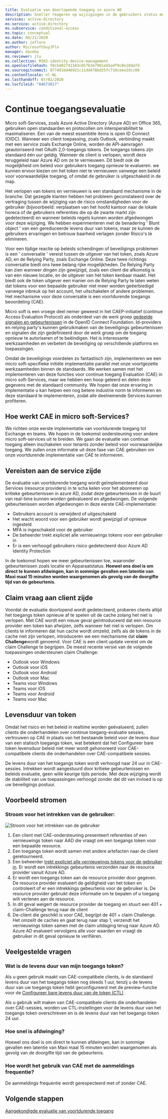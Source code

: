 ```yaml
---
title: Evaluatie van doorlopende toegang in azure AD
description: Sneller reageren op wijzigingen in de gebruikers status met de evaluatie van continue toegang in azure AD
services: active-directory
ms.service: active-directory
ms.subservice: conditional-access
ms.topic: conceptual
ms.date: 04/21/2020
ms.author: joflore
author: MicrosoftGuyJFlo
manager: daveba
ms.reviewer: jlu
ms.collection: M365-identity-device-management
ms.openlocfilehash: f0cb402741163c657b3e7961eb5a4f9c8e18dafd
ms.sourcegitcommit: 877491bd46921c11dd478bd25fc718ceee2dcc08
ms.contentlocale: nl-NL
ms.lasthandoff: 07/02/2020
ms.locfileid: "84673017"
---
```

# <a name="continuous-access-evaluation"></a>Continue toegangsevaluatie

Micro soft-Services, zoals Azure Active Directory (Azure AD) en Office 365, gebruiken open standaarden en protocollen om interoperabiliteit te maximaliseren. Een van de meest essentiële items is open ID Connect (OIDC). Wanneer een client toepassing, zoals Outlook, verbinding maakt met een service zoals Exchange Online, worden de API-aanvragen geautoriseerd met OAuth 2,0-toegangs tokens. De toegangs tokens zijn standaard één uur geldig. Wanneer de client is verlopen, wordt deze teruggeleid naar Azure AD om ze te vernieuwen. Dit biedt ook de mogelijkheid om beleid voor gebruikers toegang opnieuw te evalueren. we kunnen ervoor kiezen om het token niet te vernieuwen vanwege een beleid voor voorwaardelijke toegang, of omdat de gebruiker is uitgeschakeld in de map. 

Het verlopen van tokens en vernieuwen is een standaard mechanisme in de branche. Dat gezegde klanten hebben het probleem geconstateerd over de vertraging tussen de wijziging van de risico omstandigheden voor de gebruiker (bijvoorbeeld: verplaatsen van het hoofd kantoor naar de lokale horeca of de gebruikers referenties die op de zwarte markt zijn gedetecteerd) en wanneer beleids regels kunnen worden afgedwongen voor deze wijziging. We hebben experimenteren met de benadering ' Blunt object ' van een gereduceerde levens duur van tokens, maar ze kunnen de gebruikers ervaringen en betrouw baarheid verlagen zonder Risico's te elimineren.

Voor een tijdige reactie op beleids schendingen of beveiligings problemen is een ' conversatie ' vereist tussen de uitgever van het token, zoals Azure AD, en de Relying Party, zoals Exchange Online. Deze twee richtings conversatie biedt ons twee belang rijke mogelijkheden. De Relying Party kan zien wanneer dingen zijn gewijzigd, zoals een client die afkomstig is van een nieuwe locatie, en de uitgever van het token kenbaar maakt. Het biedt ook de token uitgever een manier om de Relying Party te laten weten dat tokens voor een bepaalde gebruiker niet meer worden geëerbiedigd vanwege inbreuk op het account, het uitschakelen of andere problemen. Het mechanisme voor deze conversatie is een voortdurende toegangs beoordeling (CAE).

Micro soft is een vroege deel nemer geweest in het CAEP-initiatief (continue Access Evaluation Protocol) als onderdeel van de werk groep [gedeelde signalen en gebeurtenissen](https://openid.net/wg/sse/) in de OpenID Connect Foundation. Id-providers en relying party's kunnen gebruikmaken van de beveiligings gebeurtenissen en signalen die zijn gedefinieerd door de werk groep om de toegang opnieuw te autoriseren of te beëindigen. Het is interessante werkzaamheden en verbetert de beveiliging op verschillende platforms en toepassingen.

Omdat de beveiligings voordelen zo fantastisch zijn, implementeren we een micro soft-specifieke initiële implementatie parallel met onze voortgezette werkzaamheden binnen de standaards. We werken samen met het implementeren van deze functies voor continue toegang Evaluation (CAE) in micro soft-Services, maar we hebben een hoop geleerd en delen deze gegevens met de standaard community. We hopen dat onze ervaring in implementatie u kan helpen een nog betere industrie norm te informeren en deze standaard te implementeren, zodat alle deelnemende Services kunnen profiteren.

## <a name="how-does-cae-work-in-microsoft-services"></a>Hoe werkt CAE in micro soft-Services?

We richten onze eerste implementatie van voortdurende toegang tot Exchange en teams. We hopen in de toekomst ondersteuning voor andere micro soft-services uit te breiden. We gaan de evaluatie van continue toegang alleen inschakelen voor tenants zonder beleid voor voorwaardelijke toegang. We zullen onze informatie uit deze fase van CAE gebruiken om onze voortdurende implementatie van CAE te informeren.

## <a name="service-side-requirements"></a>Vereisten aan de service zijde

De evaluatie van voortdurende toegang wordt geïmplementeerd door Services (resource providers) in te scha kelen voor het abonneren op kritieke gebeurtenissen in azure AD, zodat deze gebeurtenissen in de buurt van real-time kunnen worden geëvalueerd en afgedwongen. De volgende gebeurtenissen worden afgedwongen in deze eerste CAE-implementatie:

- Gebruikers account is verwijderd of uitgeschakeld
- Het wacht woord voor een gebruiker wordt gewijzigd of opnieuw ingesteld
- MFA is ingeschakeld voor de gebruiker
- De beheerder trekt expliciet alle vernieuwings tokens voor een gebruiker in
- Er is een verhoogd gebruikers risico gedetecteerd door Azure AD Identity Protection

In de toekomst hopen we meer gebeurtenissen toe, waaronder gebeurtenissen zoals locatie en Apparaatstatus. **Hoewel ons doel is om direct te kunnen afdwingen, kan in sommige gevallen een latentie van Maxi maal 15 minuten worden waargenomen als gevolg van de doorgifte tijd van de gebeurtenis**. 

## <a name="client-side-claim-challenge"></a>Claim vraag aan client zijde

Voordat de evaluatie doorlopend wordt gedetecteerd, proberen clients altijd het toegangs token opnieuw af te spelen uit de cache zolang het niet is verlopen. Met CAE wordt een nieuw geval geïntroduceerd dat een resource provider een token kan afwijzen, zelfs wanneer het niet is verlopen. Om clients te informeren dat hun cache wordt omzeild, zelfs als de tokens in de cache niet zijn verlopen, introduceren we een mechanisme dat **claim Challenge**wordt genoemd. Voor CAE is een client update vereist om de claim Challenge te begrijpen. De meest recente versie van de volgende toepassingen ondersteunen claim Challenge:

- Outlook voor Windows 
- Outlook voor iOS 
- Outlook voor Android 
- Outlook voor Mac 
- Teams voor Windows
- Teams voor iOS 
- Teams voor Android 
- Teams voor Mac 

## <a name="token-lifetime"></a>Levensduur van token

Omdat het risico en het beleid in realtime worden geëvalueerd, zullen clients die onderhandelen over continue toegang-evaluatie sessies, vertrouwen op CAE in plaats van het bestaande beleid voor de levens duur van een statisch toegangs token, wat betekent dat het Configureer bare token levensduur beleid niet meer wordt gehonoreerd voor CAE-compatibele clients die onderhandelen over CAE-compatibele sessies.

De levens duur van het toegangs token wordt verhoogd naar 24 uur in CAE-sessies. Intrekken wordt aangestuurd door kritieke gebeurtenissen en beleids evaluatie, geen wille keurige tijds periode. Met deze wijziging wordt de stabiliteit van uw toepassingen verhoogd zonder dat dit van invloed is op uw beveiligings postuur. 

## <a name="example-flows"></a>Voorbeeld stromen

### <a name="user-revocation-event-flow"></a>Stroom voor het intrekken van de gebruiker:

![Stroom voor het intrekken van de gebruiker](./media/concept-fundamentals-continuous-access-evaluation/user-revocation-event-flow.png)

1. Een client met CAE-ondersteuning presenteert referenties of een vernieuwings token naar AAD die vraagt om een toegangs token voor een bepaalde resource.
1. Een toegangs token wordt samen met andere artefacten naar de client geretourneerd.
1. Een beheerder [trekt expliciet alle vernieuwings tokens voor de gebruiker in](https://docs.microsoft.com/powershell/module/azuread/revoke-azureaduserallrefreshtoken?view=azureadps-2.0). Er wordt een intrekkings gebeurtenis verzonden naar de resource provider vanuit Azure AD.
1. Er wordt een toegangs token aan de resource provider door gegeven. De resource provider evalueert de geldigheid van het token en controleert of er een intrekkings gebeurtenis voor de gebruiker is. De resource provider gebruikt deze informatie om te bepalen of u toegang wilt verlenen aan de resource.
1. In dit geval weigert de resource provider de toegang en stuurt een 401 + claim-Challenge terug naar de client
1. De-client die geschikt is voor CAE, begrijpt de 401 + claim Challenge. Het omzeilt de caches en gaat terug naar stap 1, verzendt het vernieuwings token samen met de claim uitdaging terug naar Azure AD. Azure AD evalueert vervolgens alle voor waarden en vraagt de gebruiker in dit geval opnieuw te verifiëren.

## <a name="faqs"></a>Veelgestelde vragen

### <a name="what-is-the-lifetime-of-my-access-token"></a>Wat is de levens duur van mijn toegangs token?

Als u geen gebruik maakt van CAE-compatibele clients, is de standaard levens duur van het toegangs token nog steeds 1 uur, tenzij u de levens duur van uw toegangs token hebt geconfigureerd met de preview-functie voor de [Configureer bare levens duur van de token (CTL)](../develop/active-directory-configurable-token-lifetimes.md) .

Als u gebruik wilt maken van CAE-compatibele clients die onderhandelen over CAE-sessies, worden uw CTL-instellingen voor de levens duur van het toegangs token overschreven en is de levens duur van het toegangs token 24 uur.

### <a name="how-quick-is-enforcement"></a>Hoe snel is afdwinging?

Hoewel ons doel is om direct te kunnen afdwingen, kan in sommige gevallen een latentie van Maxi maal 15 minuten worden waargenomen als gevolg van de doorgifte tijd van de gebeurtenis.

### <a name="how-will-cae-work-with-sign-in-frequency"></a>Hoe wordt het gebruik van CAE met de aanmeldings frequentie?

De aanmeldings frequentie wordt gerespecteerd met of zonder CAE.

## <a name="next-steps"></a>Volgende stappen

[Aangekondigde evaluatie van voortdurende toegang](https://techcommunity.microsoft.com/t5/azure-active-directory-identity/moving-towards-real-time-policy-and-security-enforcement/ba-p/1276933)
